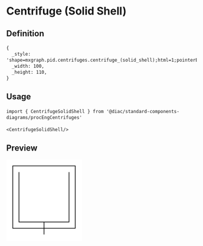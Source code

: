 # Centrifuge (Solid Shell)

## Definition

```
{
  _style: 'shape=mxgraph.pid.centrifuges.centrifuge_(solid_shell);html=1;pointerEvents=1;align=center;verticalLabelPosition=bottom;verticalAlign=top;dashed=0;',
  _width: 100,
  _height: 110,
}
```

## Usage

```
import { CentrifugeSolidShell } from '@diac/standard-components-diagrams/procEngCentrifuges'

<CentrifugeSolidShell/>
```

## Preview

<img src="./centrifuge-solid-shell.png" width="200"/>
